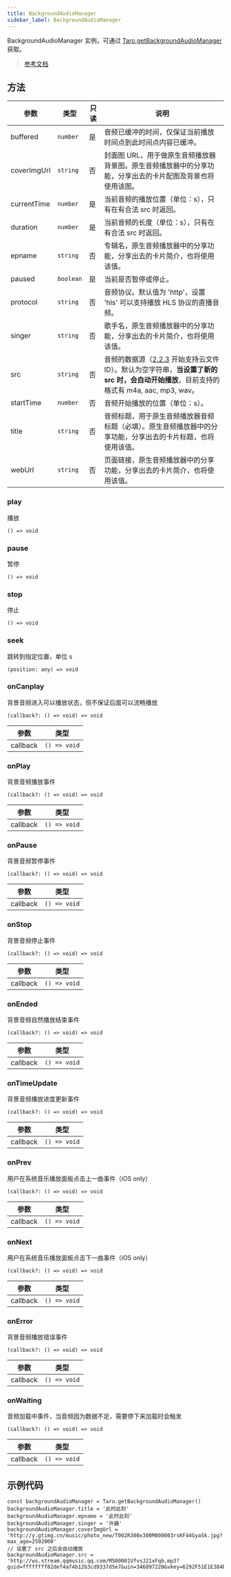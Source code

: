 ```yaml
---
title: BackgroundAudioManager
sidebar_label: BackgroundAudioManager
---
```


BackgroundAudioManager 实例，可通过 [Taro.getBackgroundAudioManager](https://developers.weixin.qq.com/miniprogram/dev/api/media/background-audio/wx.getBackgroundAudioManager.html) 获取。

> [参考文档](https://developers.weixin.qq.com/miniprogram/dev/api/media/background-audio/BackgroundAudioManager.html)

## 方法

<table>
  <thead>
    <tr>
      <th>参数</th>
      <th>类型</th>
      <th style={{ textAlign: "center"}}>只读</th>
      <th>说明</th>
    </tr>
  </thead>
  <tbody>
    <tr>
      <td>buffered</td>
      <td><code>number</code></td>
      <td style={{ textAlign: "center"}}>是</td>
      <td>音频已缓冲的时间，仅保证当前播放时间点到此时间点内容已缓冲。</td>
    </tr>
    <tr>
      <td>coverImgUrl</td>
      <td><code>string</code></td>
      <td style={{ textAlign: "center"}}>否</td>
      <td>封面图 URL，用于做原生音频播放器背景图。原生音频播放器中的分享功能，分享出去的卡片配图及背景也将使用该图。</td>
    </tr>
    <tr>
      <td>currentTime</td>
      <td><code>number</code></td>
      <td style={{ textAlign: "center"}}>是</td>
      <td>当前音频的播放位置（单位：s），只有在有合法 src 时返回。</td>
    </tr>
    <tr>
      <td>duration</td>
      <td><code>number</code></td>
      <td style={{ textAlign: "center"}}>是</td>
      <td>当前音频的长度（单位：s），只有在有合法 src 时返回。</td>
    </tr>
    <tr>
      <td>epname</td>
      <td><code>string</code></td>
      <td style={{ textAlign: "center"}}>否</td>
      <td>专辑名，原生音频播放器中的分享功能，分享出去的卡片简介，也将使用该值。</td>
    </tr>
    <tr>
      <td>paused</td>
      <td><code>boolean</code></td>
      <td style={{ textAlign: "center"}}>是</td>
      <td>当前是否暂停或停止。</td>
    </tr>
    <tr>
      <td>protocol</td>
      <td><code>string</code></td>
      <td style={{ textAlign: "center"}}>否</td>
      <td>音频协议。默认值为 'http'，设置 'hls' 可以支持播放 HLS 协议的直播音频。</td>
    </tr>
    <tr>
      <td>singer</td>
      <td><code>string</code></td>
      <td style={{ textAlign: "center"}}>否</td>
      <td>歌手名，原生音频播放器中的分享功能，分享出去的卡片简介，也将使用该值。</td>
    </tr>
    <tr>
      <td>src</td>
      <td><code>string</code></td>
      <td style={{ textAlign: "center"}}>否</td>
      <td>音频的数据源（<a href="https://developers.weixin.qq.com/miniprogram/dev/framework/compatibility.html">2.2.3</a> 开始支持云文件ID）。默认为空字符串，<strong>当设置了新的 src 时，会自动开始播放</strong>，目前支持的格式有 m4a, aac, mp3, wav。</td>
    </tr>
    <tr>
      <td>startTime</td>
      <td><code>number</code></td>
      <td style={{ textAlign: "center"}}>否</td>
      <td>音频开始播放的位置（单位：s）。</td>
    </tr>
    <tr>
      <td>title</td>
      <td><code>string</code></td>
      <td style={{ textAlign: "center"}}>否</td>
      <td>音频标题，用于原生音频播放器音频标题（必填）。原生音频播放器中的分享功能，分享出去的卡片标题，也将使用该值。</td>
    </tr>
    <tr>
      <td>webUrl</td>
      <td><code>string</code></td>
      <td style={{ textAlign: "center"}}>否</td>
      <td>页面链接，原生音频播放器中的分享功能，分享出去的卡片简介，也将使用该值。</td>
    </tr>
  </tbody>
</table>

### play

播放

```tsx
() => void
```

### pause

暂停

```tsx
() => void
```

### stop

停止

```tsx
() => void
```

### seek

跳转到指定位置，单位 s

```tsx
(position: any) => void
```

### onCanplay

背景音频进入可以播放状态，但不保证后面可以流畅播放

```tsx
(callback?: () => void) => void
```

<table>
  <thead>
    <tr>
      <th>参数</th>
      <th>类型</th>
    </tr>
  </thead>
  <tbody>
    <tr>
      <td>callback</td>
      <td><code>() =&gt; void</code></td>
    </tr>
  </tbody>
</table>

### onPlay

背景音频播放事件

```tsx
(callback?: () => void) => void
```

<table>
  <thead>
    <tr>
      <th>参数</th>
      <th>类型</th>
    </tr>
  </thead>
  <tbody>
    <tr>
      <td>callback</td>
      <td><code>() =&gt; void</code></td>
    </tr>
  </tbody>
</table>

### onPause

背景音频暂停事件

```tsx
(callback?: () => void) => void
```

<table>
  <thead>
    <tr>
      <th>参数</th>
      <th>类型</th>
    </tr>
  </thead>
  <tbody>
    <tr>
      <td>callback</td>
      <td><code>() =&gt; void</code></td>
    </tr>
  </tbody>
</table>

### onStop

背景音频停止事件

```tsx
(callback?: () => void) => void
```

<table>
  <thead>
    <tr>
      <th>参数</th>
      <th>类型</th>
    </tr>
  </thead>
  <tbody>
    <tr>
      <td>callback</td>
      <td><code>() =&gt; void</code></td>
    </tr>
  </tbody>
</table>

### onEnded

背景音频自然播放结束事件

```tsx
(callback?: () => void) => void
```

<table>
  <thead>
    <tr>
      <th>参数</th>
      <th>类型</th>
    </tr>
  </thead>
  <tbody>
    <tr>
      <td>callback</td>
      <td><code>() =&gt; void</code></td>
    </tr>
  </tbody>
</table>

### onTimeUpdate

背景音频播放进度更新事件

```tsx
(callback?: () => void) => void
```

<table>
  <thead>
    <tr>
      <th>参数</th>
      <th>类型</th>
    </tr>
  </thead>
  <tbody>
    <tr>
      <td>callback</td>
      <td><code>() =&gt; void</code></td>
    </tr>
  </tbody>
</table>

### onPrev

用户在系统音乐播放面板点击上一曲事件（iOS only）

```tsx
(callback?: () => void) => void
```

<table>
  <thead>
    <tr>
      <th>参数</th>
      <th>类型</th>
    </tr>
  </thead>
  <tbody>
    <tr>
      <td>callback</td>
      <td><code>() =&gt; void</code></td>
    </tr>
  </tbody>
</table>

### onNext

用户在系统音乐播放面板点击下一曲事件（iOS only）

```tsx
(callback?: () => void) => void
```

<table>
  <thead>
    <tr>
      <th>参数</th>
      <th>类型</th>
    </tr>
  </thead>
  <tbody>
    <tr>
      <td>callback</td>
      <td><code>() =&gt; void</code></td>
    </tr>
  </tbody>
</table>

### onError

背景音频播放错误事件

```tsx
(callback?: () => void) => void
```

<table>
  <thead>
    <tr>
      <th>参数</th>
      <th>类型</th>
    </tr>
  </thead>
  <tbody>
    <tr>
      <td>callback</td>
      <td><code>() =&gt; void</code></td>
    </tr>
  </tbody>
</table>

### onWaiting

音频加载中事件，当音频因为数据不足，需要停下来加载时会触发

```tsx
(callback?: () => void) => void
```

<table>
  <thead>
    <tr>
      <th>参数</th>
      <th>类型</th>
    </tr>
  </thead>
  <tbody>
    <tr>
      <td>callback</td>
      <td><code>() =&gt; void</code></td>
    </tr>
  </tbody>
</table>

## 示例代码

```tsx
const backgroundAudioManager = Taro.getBackgroundAudioManager()
backgroundAudioManager.title = '此时此刻'
backgroundAudioManager.epname = '此时此刻'
backgroundAudioManager.singer = '许巍'
backgroundAudioManager.coverImgUrl = 'http://y.gtimg.cn/music/photo_new/T002R300x300M000003rsKF44GyaSk.jpg?max_age=2592000'
// 设置了 src 之后会自动播放
backgroundAudioManager.src = 'http://ws.stream.qqmusic.qq.com/M500001VfvsJ21xFqb.mp3?guid=ffffffff82def4af4b12b3cd9337d5e7&uin=346897220&vkey=6292F51E1E384E061FF02C31F716658E5C81F5594D561F2E88B854E81CAAB7806D5E4F103E55D33C16F3FAC506D1AB172DE8600B37E43FAD&fromtag=46'
```
